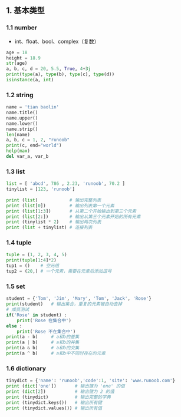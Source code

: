 ## 1. 基本类型

### 1.1 number

* int、float、bool、complex（复数）

```Python
age = 18
height = 18.9
str(age)
a, b, c, d = 20, 5.5, True, 4+3j
print(type(a), type(b), type(c), type(d))
isinstance(a, int)
```

### 1.2 string

```Python
name = 'tian baolin'
name.title()
name.upper()
name.lower()
name.strip()
len(name)
a, b, c = 1, 2, "runoob"
print(c, end="world")
help(max)
del var_a, var_b
```

### 1.3 list

```Python
list = [ 'abcd', 786 , 2.23, 'runoob', 70.2 ]
tinylist = [123, 'runoob']
 
print (list)            # 输出完整列表
print (list[0])         # 输出列表第一个元素
print (list[1:3])       # 从第二个开始输出到第三个元素
print (list[2:])        # 输出从第三个元素开始的所有元素
print (tinylist * 2)    # 输出两次列表
print (list + tinylist) # 连接列表
```

### 1.4 tuple

```Python
tuple = (1, 2, 3, 4, 5)
print(tuple[1:4]*2)
tup1 = ()    # 空元组
tup2 = (20,) # 一个元素，需要在元素后添加逗号
```

### 1.5 set

```Python
student = {'Tom', 'Jim', 'Mary', 'Tom', 'Jack', 'Rose'}
print(student)   # 输出集合，重复的元素被自动去掉
# 成员测试
if('Rose' in student) :
    print('Rose 在集合中')
else :
    print('Rose 不在集合中')
print(a - b)     # a和b的差集
print(a | b)     # a和b的并集
print(a & b)     # a和b的交集
print(a ^ b)     # a和b中不同时存在的元素
```

### 1.6 dictionary

```Python
tinydict = {'name': 'runoob','code':1, 'site': 'www.runoob.com'}
print (dict['one'])       # 输出键为 'one' 的值
print (dict[2])           # 输出键为 2 的值
print (tinydict)          # 输出完整的字典
print (tinydict.keys())   # 输出所有键
print (tinydict.values()) # 输出所有值
```

